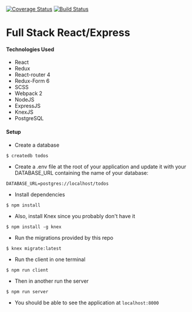 [![Coverage Status](https://coveralls.io/repos/github/raunofreiberg/blackford/badge.svg?branch=master)](https://coveralls.io/github/raunofreiberg/blackford?branch=master)
[![Build Status](https://travis-ci.org/raunofreiberg/blackford.svg?branch=master)](https://travis-ci.org/raunofreiberg/blackford)

# Full Stack React/Express

#### Technologies Used

- React
- Redux
- React-router 4
- Redux-Form 6
- SCSS
- Webpack 2
- NodeJS
- ExpressJS
- KnexJS
- PostgreSQL


#### Setup


* Create a database

```
$ createdb todos
```

* Create a .env file at the root of your application and update it with your DATABASE_URL containing the name of your database:

```
DATABASE_URL=postgres://localhost/todos
```

* Install dependencies

```
$ npm install
```

* Also, install Knex since you probably don't have it

```
$ npm install -g knex
```

* Run the migrations provided by this repo

```
$ knex migrate:latest
```

* Run the client in one terminal

```
$ npm run client
```

* Then in another run the server

```
$ npm run server
```

* You should be able to see the application at `localhost:8000`


